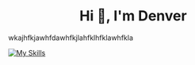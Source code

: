 <h1 align="center">Hi 👋, I'm Denver</h1>
<p>wkajhfkjawhfdawhfkjlahfklhfklawhfkla</p>


[![My Skills](https://skillicons.dev/icons?i=java,kotlin,nodejs,figma&theme=dark)](https://skillicons.dev)
